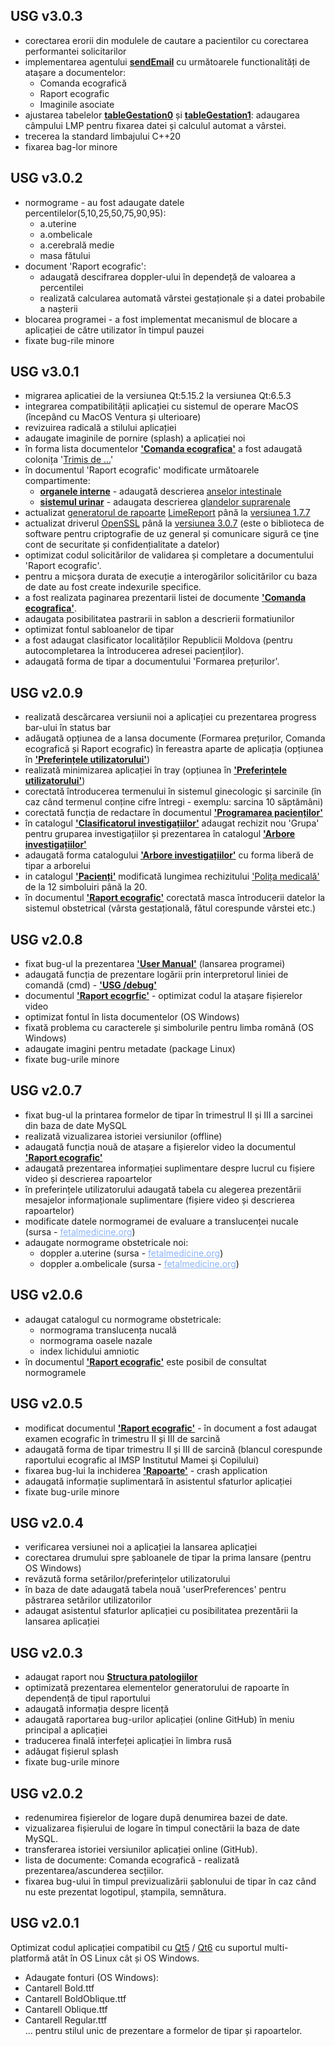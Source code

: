 ## USG v3.0.3
* corectarea erorii din modulele de cautare a pacientilor cu corectarea performantei solicitarilor
* implementarea agentului <b><u>sendEmail</u></b> cu următoarele functionalități de atașare a documentelor:   
    * Comanda ecografică
    * Raport ecografic
    * Imaginile asociate
* ajustarea tabelelor <b><u>tableGestation0</u></b> și <b><u>tableGestation1</u></b>: adaugarea câmpului LMP pentru fixarea datei și calculul automat a vârstei.
* trecerea la standard limbajului C++20
* fixarea bag-lor minore

## USG v3.0.2
* normograme - au fost adaugate datele percentilelor(5,10,25,50,75,90,95):
    * a.uterine 
    * a.ombelicale
    * a.cerebrală medie
    * masa fătului
* document 'Raport ecografic':
    * adaugată descifrarea doppler-ului în dependeță de valoarea a percentilei
    * realizată calcularea automată vârstei gestaționale și a datei probabile a nașterii
* blocarea programei -  a fost implementat mecanismul de blocare a aplicației de către utilizator în timpul pauzei
* fixate bug-rile minore

## USG v3.0.1
* migrarea aplicatiei de la versiunea Qt:5.15.2 la versiunea Qt:6.5.3
* integrarea compatibilității aplicației cu sistemul de operare MacOS (începând cu MacOS Ventura și ulterioare)
* revizuirea radicală a stilului aplicației
* adaugate imaginile de pornire (splash) a aplicației noi 
* în forma lista documentelor <b><u>'Comanda ecografica'</u></b> a fost adaugată colonița '<u>Trimis de ...</u>'
* în documentul 'Raport ecografic' modificate următoarele compartimente:
    * <b><u>organele interne</u></b> - adaugată descrierea <u>anselor intestinale</u>
    * <b><u>sistemul urinar</u></b> - adaugata descrierea <u>glandelor suprarenale</u>
* actualizat <u>generatorul de rapoarte</u> [LimeReport](https://github.com/fralx/LimeReport) până la <U>versiunea 1.7.7</U>
* actualizat driverul [OpenSSL](https://openssl.org/) până la <u>versiunea 3.0.7</u> (este o biblioteca de software pentru criptografie de uz general 
și comunicare sigură ce ţine cont de securitate și confidențialitate a datelor)
* optimizat codul solicitărilor de validarea și completare a documentului 'Raport ecografic'.
* pentru a micșora durata de execuție a interogărilor solicitărilor cu baza de date au fost create indexurile specifice.
* a fost realizata paginarea prezentarii listei de documente <b><u>'Comanda ecografica'</u></b>.
* adaugata posibilitatea pastrarii in sablon a descrierii formatiunilor
* optimizat fontul sabloanelor de tipar 
* a fost adaugat clasificator localităților Republicii Moldova (pentru autocompletarea la întroducerea adresei pacienților).
* adaugată forma de tipar a documentului 'Formarea prețurilor'.

## USG v2.0.9
* realizată descărcarea versiunii noi a aplicației cu prezentarea progress bar-ului în status bar
* adăugată opțiunea de a lansa documente (Formarea prețurilor, Comanda ecografică și Raport ecografic) în fereastra aparte de aplicația (opțiunea în <b><u>'Preferințele utilizatorului'</u></b>)
* realizată minimizarea aplicației în tray (opțiunea în <b><u>'Preferințele utilizatorului'</u></b>)
* corectată întroducerea termenului în sistemul ginecologic și sarcinile (în caz când termenul conține cifre întregi - exemplu: sarcina 10 săptămâni)
* corectată funcția de redactare în documentul <b><u>'Programarea pacienților'</u></b>
* în catalogul <b><u>'Clasificatorul investigațiilor'</u></b> adaugat rechizit nou 'Grupa' pentru gruparea investigațiilor și prezentarea în catalogul <b><u>'Arbore investigațiilor'</u></b>
* adaugată forma catalogului <b><u>'Arbore investigațiilor'</u></b> cu forma liberă de tipar a arborelui
* in catalogul <b><u>'Pacienți'</u></b> modificată lungimea rechizitului <u>'Polița medicală'</u> de la 12 simboluiri până la 20.
* în documentul <b><u>'Raport ecografic'</u></b> corectată masca întroducerii datelor la sistemul obstetrical (vârsta gestațională, fătul corespunde vârstei etc.)

## USG v2.0.8
* fixat bug-ul la prezentarea <b><u>'User Manual'</u></b> (lansarea programei)
* adaugată funcția de prezentare logării prin interpretorul liniei de comandă (cmd) - <b><u>'USG /debug'</u></b>
* documentul <b><u>'Raport ecogrfic'</u></b> - optimizat codul la atașare fișierelor video
* optimizat fontul în lista documentelor (OS Windows)
* fixată problema cu caracterele și simbolurile pentru limba română (OS Windows)
* adaugate imagini pentru metadate (package Linux)
* fixate bug-urile minore

## USG v2.0.7
* fixat bug-ul la printarea formelor de tipar în trimestrul II și III a sarcinei din baza de date MySQL
* realizată vizualizarea istoriei versiunilor (offline)
* adaugată funcția nouă de atașare a fișierelor video la documentul <b><u>'Raport ecografic'</u></b>
* adaugată prezentarea informației suplimentare despre lucrul cu fișiere video și descrierea rapoartelor
* în preferințele utilizatorului adaugată tabela cu alegerea prezentării mesajelor informaționale suplimentare (fișiere video și descrierea rapoartelor)
* modificate datele normogramei de evaluare a translucenței nucale (sursa - <a href="https://fetalmedicine.org/research/assess/nt"><span style=" text-decoration: underline; color:#8ab4f8;">fetalmedicine.org</span></a>)
* adaugate normograme obstetricale noi:
    * doppler a.uterine (sursa - <a href="https://fetalmedicine.org/research/utp"><span style=" text-decoration: underline; color:#8ab4f8;">fetalmedicine.org</span></a>)
    * doppler a.ombelicale (sursa - <a href="https://fetalmedicine.org/research/doppler"><span style=" text-decoration: underline; color:#8ab4f8;">fetalmedicine.org</span></a>)

## USG v2.0.6
* adaugat catalogul cu normograme obstetricale:
    * normograma translucența nucală
    * normograma oasele nazale
    * index lichidului amniotic
* în documentul <b><u>'Raport ecografic'</u></b> este posibil de consultat normogramele

## USG v2.0.5
* modificat documentul <b><u>'Raport ecografic'</u></b> - în document a fost adaugat examen ecografic în trimestru II și III de sarcină
* adaugată forma de tipar trimestru II și III de sarcină (blancul corespunde raportului ecografic al IMSP Institutul Mamei şi Copilului)
* fixarea bug-lui la inchiderea <b><u>'Rapoarte'</u></b> - crash application
* adaugată informație suplimentară în asistentul sfaturlor aplicației
* fixate bug-urile minore

## USG v2.0.4  
* verificarea versiunei noi a aplicației la lansarea aplicației 
* corectarea drumului spre șabloanele de tipar la prima lansare (pentru OS Windows)
* revăzută forma setărilor/preferințelor utilizatorului
* în baza de date adaugată tabela nouă 'userPreferences' pentru păstrarea setărilor utilizatorilor
* adaugat asistentul sfaturlor aplicației cu posibilitatea prezentării la lansarea aplicației 

## USG v2.0.3
* adaugat raport nou <b><u>Structura patologiilor</u></b>  
* optimizată prezentarea elementelor generatorului de rapoarte în dependență de tipul raportului 
* adaugată informația despre licență  
* adaugată raportarea bug-urilor aplicației (online GitHub) în meniu principal a aplicației
* traducerea finală interfeței aplicației în limbra rusă
* adăugat fișierul splash     
* fixate bug-urile minore

## USG v2.0.2  
* redenumirea fișierelor de logare după denumirea bazei de date.
* vizualizarea fișierului de logare în timpul conectării la baza de date MySQL.
* transferarea istoriei versiunilor aplicației online (GitHub).
* lista de documente: Comanda ecografică - realizată prezentarea/ascunderea secțiilor.
* fixarea bug-ului în timpul previzualizării șablonului de tipar în caz când nu este prezentat logotipul, ștampila, semnătura.

## USG v2.0.1
Optimizat codul aplicației compatibil cu [Qt5](https://doc.qt.io/qt-5/qt5-intro.html) / [Qt6](https://doc.qt.io/qt-6/whatsnewqt6.html) cu suportul 
multi-platformă atât în OS Linux cât și OS Windows.  
* Adaugate fonturi (OS Windows):
* Cantarell Bold.ttf  
* Cantarell BoldOblique.ttf  
* Cantarell Oblique.ttf  
* Cantarell Regular.ttf  
... pentru stilul unic de prezentare a formelor de tipar și rapoartelor.
